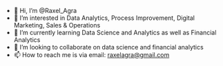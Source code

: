 - 👋 Hi, I’m @Raxel_Agra
- 👀 I’m interested in Data Analytics, Process Improvement, Digital Marketing, Sales & Operations 
- 🌱 I’m currently learning Data Science and Analytics as well as Financial Analytics
- 💞️ I’m looking to collaborate on data science and financial analytics
- 📫 How to reach me is via email: raxelagra@gmail.com

<!---
Raxelagra/Raxelagra is a ✨ special ✨ repository because its `README.md` (this file) appears on your GitHub profile.
You can click the Preview link to take a look at your changes.
--->
